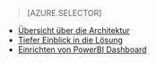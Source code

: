 > [AZURE.SELECTOR]
- [Übersicht über die Architektur](../articles/cortana-analytics-playbook-vehicle-telemetry.md)
- [Tiefer Einblick in die Lösung](../articles/cortana-analytics-playbook-vehicle-telemetry-deep-dive.md)
- [Einrichten von PowerBI Dashboard](../articles/machine-learning/cortana-analytics-playbook-vehicle-telemetry-powerbi.md)


